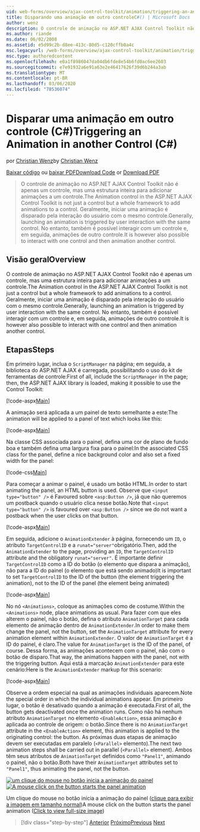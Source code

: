 ```yaml
---
uid: web-forms/overview/ajax-control-toolkit/animation/triggering-an-animation-in-another-control-cs
title: Disparando uma animação em outro controleC#() | Microsoft Docs
author: wenz
description: O controle de animação no ASP.NET AJAX Control Toolkit não é apenas um controle, mas uma estrutura inteira para adicionar animações a um controle. Geralmente, iniciando um...
ms.author: riande
ms.date: 06/02/2008
ms.assetid: e5d99c2b-d8ee-413c-80d5-c120cffb0a4c
msc.legacyurl: /web-forms/overview/ajax-control-toolkit/animation/triggering-an-animation-in-another-control-cs
msc.type: authoredcontent
ms.openlocfilehash: e0a1f8986047da04db6fde8e54b6fd0ac6ee2603
ms.sourcegitcommit: e7e91932a6e91a63e2e46417626f39d6b244a3ab
ms.translationtype: MT
ms.contentlocale: pt-BR
ms.lasthandoff: 03/06/2020
ms.locfileid: "78536074"
---
```

# <a name="triggering-an-animation-in-another-control-c"></a><span data-ttu-id="2958d-104">Disparar uma animação em outro controle (C#)</span><span class="sxs-lookup"><span data-stu-id="2958d-104">Triggering an Animation in another Control (C#)</span></span>

<span data-ttu-id="2958d-105">por [Christian Wenz](https://github.com/wenz)</span><span class="sxs-lookup"><span data-stu-id="2958d-105">by [Christian Wenz](https://github.com/wenz)</span></span>

<span data-ttu-id="2958d-106">[Baixar código](https://download.microsoft.com/download/f/9/a/f9a26acd-8df4-4484-8a18-199e4598f411/Animation8.cs.zip) ou [baixar PDF](https://download.microsoft.com/download/6/7/1/6718d452-ff89-4d3f-a90e-c74ec2d636a3/animation8CS.pdf)</span><span class="sxs-lookup"><span data-stu-id="2958d-106">[Download Code](https://download.microsoft.com/download/f/9/a/f9a26acd-8df4-4484-8a18-199e4598f411/Animation8.cs.zip) or [Download PDF](https://download.microsoft.com/download/6/7/1/6718d452-ff89-4d3f-a90e-c74ec2d636a3/animation8CS.pdf)</span></span>

> <span data-ttu-id="2958d-107">O controle de animação no ASP.NET AJAX Control Toolkit não é apenas um controle, mas uma estrutura inteira para adicionar animações a um controle.</span><span class="sxs-lookup"><span data-stu-id="2958d-107">The Animation control in the ASP.NET AJAX Control Toolkit is not just a control but a whole framework to add animations to a control.</span></span> <span data-ttu-id="2958d-108">Geralmente, iniciar uma animação é disparado pela interação do usuário com o mesmo controle.</span><span class="sxs-lookup"><span data-stu-id="2958d-108">Generally, launching an animation is triggered by user interaction with the same control.</span></span> <span data-ttu-id="2958d-109">No entanto, também é possível interagir com um controle e, em seguida, animações de outro controle.</span><span class="sxs-lookup"><span data-stu-id="2958d-109">It is however also possible to interact with one control and then animation another control.</span></span>

## <a name="overview"></a><span data-ttu-id="2958d-110">Visão geral</span><span class="sxs-lookup"><span data-stu-id="2958d-110">Overview</span></span>

<span data-ttu-id="2958d-111">O controle de animação no ASP.NET AJAX Control Toolkit não é apenas um controle, mas uma estrutura inteira para adicionar animações a um controle.</span><span class="sxs-lookup"><span data-stu-id="2958d-111">The Animation control in the ASP.NET AJAX Control Toolkit is not just a control but a whole framework to add animations to a control.</span></span> <span data-ttu-id="2958d-112">Geralmente, iniciar uma animação é disparado pela interação do usuário com o mesmo controle.</span><span class="sxs-lookup"><span data-stu-id="2958d-112">Generally, launching an animation is triggered by user interaction with the same control.</span></span> <span data-ttu-id="2958d-113">No entanto, também é possível interagir com um controle e, em seguida, animações de outro controle.</span><span class="sxs-lookup"><span data-stu-id="2958d-113">It is however also possible to interact with one control and then animation another control.</span></span>

## <a name="steps"></a><span data-ttu-id="2958d-114">Etapas</span><span class="sxs-lookup"><span data-stu-id="2958d-114">Steps</span></span>

<span data-ttu-id="2958d-115">Em primeiro lugar, inclua o `ScriptManager` na página; em seguida, a biblioteca do ASP.NET AJAX é carregada, possibilitando o uso do kit de ferramentas de controle:</span><span class="sxs-lookup"><span data-stu-id="2958d-115">First of all, include the `ScriptManager` in the page; then, the ASP.NET AJAX library is loaded, making it possible to use the Control Toolkit:</span></span>

[!code-aspx[Main](triggering-an-animation-in-another-control-cs/samples/sample1.aspx)]

<span data-ttu-id="2958d-116">A animação será aplicada a um painel de texto semelhante a este:</span><span class="sxs-lookup"><span data-stu-id="2958d-116">The animation will be applied to a panel of text which looks like this:</span></span>

[!code-aspx[Main](triggering-an-animation-in-another-control-cs/samples/sample2.aspx)]

<span data-ttu-id="2958d-117">Na classe CSS associada para o painel, defina uma cor de plano de fundo boa e também defina uma largura fixa para o painel:</span><span class="sxs-lookup"><span data-stu-id="2958d-117">In the associated CSS class for the panel, define a nice background color and also set a fixed width for the panel:</span></span>

[!code-css[Main](triggering-an-animation-in-another-control-cs/samples/sample3.css)]

<span data-ttu-id="2958d-118">Para começar a animar o painel, é usado um botão HTML.</span><span class="sxs-lookup"><span data-stu-id="2958d-118">In order to start animating the panel, an HTML button is used.</span></span> <span data-ttu-id="2958d-119">Observe que `<input type="button" />` é Favoured sobre `<asp:Button />`, já que não queremos um postback quando o usuário clica nesse botão.</span><span class="sxs-lookup"><span data-stu-id="2958d-119">Note that `<input type="button" />` is favoured over `<asp:Button />` since we do not want a postback when the user clicks on that button.</span></span>

[!code-aspx[Main](triggering-an-animation-in-another-control-cs/samples/sample4.aspx)]

<span data-ttu-id="2958d-120">Em seguida, adicione o `AnimationExtender` à página, fornecendo um `ID`, o atributo `TargetControlID` e a `runat="server"`obrigatório.</span><span class="sxs-lookup"><span data-stu-id="2958d-120">Then, add the `AnimationExtender` to the page, providing an `ID`, the `TargetControlID` attribute and the obligatory `runat="server"`.</span></span> <span data-ttu-id="2958d-121">É importante definir `TargetControlID` como a ID do botão (o elemento que dispara a animação), não para a ID do painel (o elemento que está sendo animado)</span><span class="sxs-lookup"><span data-stu-id="2958d-121">It is important to set `TargetControlID` to the ID of the button (the element triggering the animation), not to the ID of the panel (the element being animated)</span></span>

[!code-aspx[Main](triggering-an-animation-in-another-control-cs/samples/sample5.aspx)]

<span data-ttu-id="2958d-122">No nó `<Animations>`, coloque as animações como de costume.</span><span class="sxs-lookup"><span data-stu-id="2958d-122">Within the `<Animations>` node, place animations as usual.</span></span> <span data-ttu-id="2958d-123">Para fazer com que eles alterem o painel, não o botão, defina o atributo `AnimationTarget` para cada elemento de animação dentro de `AnimationExtender`.</span><span class="sxs-lookup"><span data-stu-id="2958d-123">In order to make them change the panel, not the button, set the `AnimationTarget` attribute for every animation element within `AnimationExtender`.</span></span> <span data-ttu-id="2958d-124">O valor de `AnimationTarget` é a ID do painel, é claro.</span><span class="sxs-lookup"><span data-stu-id="2958d-124">The value for `AnimationTarget` is the ID of the panel, of course.</span></span> <span data-ttu-id="2958d-125">Dessa forma, as animações acontecem com o painel, não com o botão de disparo.</span><span class="sxs-lookup"><span data-stu-id="2958d-125">That way, the animations happen with the panel, not with the triggering button.</span></span> <span data-ttu-id="2958d-126">Aqui está a marcação `AnimationExtender` para este cenário:</span><span class="sxs-lookup"><span data-stu-id="2958d-126">Here is the `AnimationExtender` markup for this scenario:</span></span>

[!code-aspx[Main](triggering-an-animation-in-another-control-cs/samples/sample6.aspx)]

<span data-ttu-id="2958d-127">Observe a ordem especial na qual as animações individuais aparecem.</span><span class="sxs-lookup"><span data-stu-id="2958d-127">Note the special order in which the individual animations appear.</span></span> <span data-ttu-id="2958d-128">Em primeiro lugar, o botão é desativado quando a animação é executada.</span><span class="sxs-lookup"><span data-stu-id="2958d-128">First of all, the button gets deactivated once the animation runs.</span></span> <span data-ttu-id="2958d-129">Como não há nenhum atributo `AnimationTarget` no elemento `<EnableAction>`, essa animação é aplicada ao controle de origem: o botão.</span><span class="sxs-lookup"><span data-stu-id="2958d-129">Since there is no `AnimationTarget` attribute in the `<EnableAction>` element, this animation is applied to the originating control: the button.</span></span> <span data-ttu-id="2958d-130">As próximas duas etapas de animação devem ser executadas em paralelo (`<Parallel>` elemento).</span><span class="sxs-lookup"><span data-stu-id="2958d-130">The next two animation steps shall be carried out in parallel (`<Parallel>` element).</span></span> <span data-ttu-id="2958d-131">Ambos têm seus atributos de `AnimationTarget` definidos como `"Panel1"`, animando o painel, não o botão.</span><span class="sxs-lookup"><span data-stu-id="2958d-131">Both have their `AnimationTarget` attributes set to `"Panel1"`, thus animating the panel, not the button.</span></span>

<span data-ttu-id="2958d-132">[![um clique do mouse no botão inicia a animação do painel](triggering-an-animation-in-another-control-cs/_static/image2.png)](triggering-an-animation-in-another-control-cs/_static/image1.png)</span><span class="sxs-lookup"><span data-stu-id="2958d-132">[![A mouse click on the button starts the panel animation](triggering-an-animation-in-another-control-cs/_static/image2.png)](triggering-an-animation-in-another-control-cs/_static/image1.png)</span></span>

<span data-ttu-id="2958d-133">Um clique do mouse no botão inicia a animação do painel ([clique para exibir a imagem em tamanho normal](triggering-an-animation-in-another-control-cs/_static/image3.png))</span><span class="sxs-lookup"><span data-stu-id="2958d-133">A mouse click on the button starts the panel animation ([Click to view full-size image](triggering-an-animation-in-another-control-cs/_static/image3.png))</span></span>

> [!div class="step-by-step"]
> <span data-ttu-id="2958d-134">[Anterior](disabling-actions-during-animation-cs.md)
> [Próximo](modifying-animations-from-the-server-side-cs.md)</span><span class="sxs-lookup"><span data-stu-id="2958d-134">[Previous](disabling-actions-during-animation-cs.md)
[Next](modifying-animations-from-the-server-side-cs.md)</span></span>
